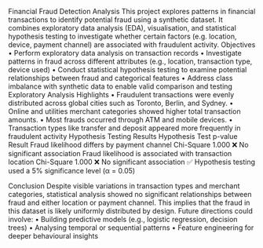 Financial Fraud Detection Analysis
This project explores patterns in financial transactions to identify potential fraud using a synthetic dataset. It combines exploratory data analysis (EDA), visualisation, and statistical hypothesis testing to investigate whether certain factors (e.g. location, device, payment channel) are associated with fraudulent activity.
Objectives
•	Perform exploratory data analysis on transaction records
•	Investigate patterns in fraud across different attributes (e.g., location, transaction type, device used)
•	Conduct statistical hypothesis testing to examine potential relationships between fraud and categorical features
•	Address class imbalance with synthetic data to enable valid comparison and testing
Exploratory Analysis Highlights
•	Fraudulent transactions were evenly distributed across global cities such as Toronto, Berlin, and Sydney.
•	Online and utilities merchant categories showed higher total transaction amounts.
•	Most frauds occurred through ATM and mobile devices.
•	Transaction types like transfer and deposit appeared more frequently in fraudulent activity
Hypothesis Testing Results
Hypothesis	Test	p-value	Result
Fraud likelihood differs by payment channel	Chi-Square	1.000	❌ No significant association
Fraud likelihood is associated with transaction location	Chi-Square	1.000	❌ No significant association
✅ Hypothesis testing used a 5% significance level (α = 0.05)

Conclusion
Despite visible variations in transaction types and merchant categories, statistical analysis showed no significant relationships between fraud and either location or payment channel. This implies that the fraud in this dataset is likely uniformly distributed by design.
Future directions could involve:
•	Building predictive models (e.g., logistic regression, decision trees)
•	Analysing temporal or sequential patterns
•	Feature engineering for deeper behavioural insights

